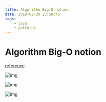 ```yaml
---
title: Algorithm Big-O notion
date: 2019-02-20 23:58:45
tags:
	- java
	- patterns 
---
```


# Algorithm Big-O notion

[reference](http://www.bigocheatsheet.com/)

![img](../imgs/bigo-operation.jpg)

![img](../imgs/common-ds.jpg)

![img](../imgs/array-sorting.jpg)
